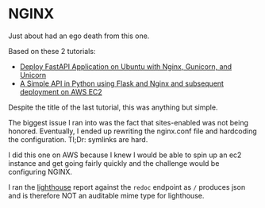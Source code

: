 # NGINX

Just about had an ego death from this one.

Based on these 2 tutorials:

- [Deploy FastAPI Application on Ubuntu with Nginx, Gunicorn, and Unicorn](https://dev.to/shuv1824/deploy-fastapi-application-on-ubuntu-with-nginx-gunicorn-and-uvicorn-3mbl)
- [A Simple API in Python using Flask and Nginx and subsequent deployment on AWS EC2](https://medium.com/@varunchitale/a-simple-python-api-using-flask-with-nginx-setup-on-aws-ec2-4a380ceaf006)

Despite the title of the last tutorial, this was anything but simple. 

The biggest issue I ran into was the fact that sites-enabled was not being honored. Eventually, I ended up rewriting the nginx.conf file and hardcoding the configuration. Tl;Dr: symlinks are hard.

I did this one on AWS because I knew I would be able to spin up an ec2 instance and get going fairly quickly and the challenge would be configuring NGINX.

I ran the [lighthouse](nginx_report.pdf) report against the `redoc` endpoint as `/` produces json and is therefore NOT an auditable mime type for lighthouse.

